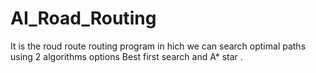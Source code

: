 # AI_Road_Routing
It is the roud route routing program in hich we can search optimal paths using 2 algorithms options Best first search and A* star .
